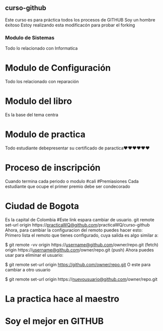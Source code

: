 ## curso-github
Este curso es para práctica todos los procesos de GITHUB 
Soy un hombre éxitoso 
Estoy realizando esta modificacón para probar el forking
### Modulo de Sistemas
Todo lo relacionado con Informatica
# Modulo de Configuración
Todo los relacionado con reparación 
# Modulo del libro 
Es la base del tema centra
# Modulo de practica
Todo estudiante debepresentar su certificado de paractica❤️❤️❤️❤️❤️❤️
# Proceso de inscripción
Cuando termina cada periodo o modulo
#cali
#Premiasiones 
Cada estudiante que ocupe el primer premio debe ser condecorado
# Ciudad de Bogota
Es la capital de Colombia
#Este link espara cambiar de usuario.
 git remote set-url origin https://practicaWQ@github.com/practicaWQ/curso-github
 Ahora, para cambiar la configuracion del remoto puedes hacer esto: Primero lista el remoto que tienes configurado, cuya salida es algo similar a:

$ git remote -vv
origin  https://username@github.com/owner/repo.git (fetch)
origin  https://username@github.com/owner/repo.git (push)
Ahora puedes usar para eliminar el usuario:

$ git remote set-url origin https://github.com/owner/repo.git
O este para cambiar a otro usuario

$ git remote set-url origin https://nuevousuario@github.com/owner/repo.git
# La practica hace al maestro
# Soy el mejor en GITHUB

